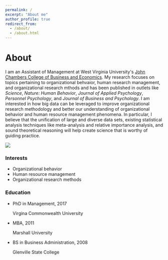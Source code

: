 ```yaml
---
permalink: /
excerpt: "About me"
author_profile: true
redirect_from: 
  - /about/
  - /about.html
---
```

<h1> About </h1>
<p>I am an Assistant of Management at West Virginia University's <a href="https://business.wvu.edu">John Chambers College of Business and Economics</a>. My research focuses on topics pertaining to organizational behvaior, human research management, and organizational research mthods and has been published in outlets like <i>Science</i>, <i>Nature: Human Behavior</i>, <i>Journal of Applied Psychology</i>, <i>Personnel Psychology</i>, and <i>Journal of Business and Psychology</i>. I am interested in how big data can be leveraged to improve organizational research methodology and better our understanding of organizational behavior and human resource management phenomena. In particular, I believe that the unification of large and diverse data sets, existing statistical analysis techniques like meta-analysis and relative importance analysis, and sound theoretical reasoning will help create science that is worthy of guiding practice.</p>

<img src='/images/WVU1.jpg'>

<html>
<div class="row">
	<div class="col-sm-5">
	        <h3>Interests</h3>
	        	<ul class="ul-interests">
	        		<li>Organizational behavior</li>
	        		<li>Human resource management</li>
	        		<li>Organizational research methods</li>
	        	</ul>
	 </div>	   
	<div class="col-sm-7">
	        <h3>Education</h3>
	        	<ul class="ul-edu fa-ul">
	        	<li>
	        		<i class="fa-li fa fa-graduation-cap"></i>
	        		<div class="description">
	        		<p class="course">PhD in Management, 2017</p>
	        		<p class="institution">Virgina Commonwealth University</p>
	        	</div>
	        	</li>
	        	<li>
	        		<i class="fa-li fa fa-graduation-cap"></i>
	        		<div class="description">
	        		<p class="course">MBA, 2011</p>
	        		<p class="institution">Marshall University</p>
	        	</div>
	        	</li>
	        	<li>
	        		<i class="fa-li fa fa-graduation-cap"></i>
	       			<div class="description">
	        		<p class="course">BS in Business Administration, 2008</p>
	        		<p class="institution">Glenville State College</p>
	        	</div>
	        	</li>
	        	</ul>
	 </div>
	 </html>


